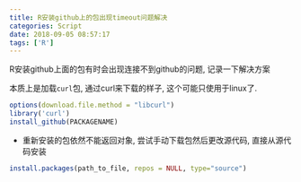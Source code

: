 ```yaml
---
title: R安装github上的包出现timeout问题解决
categories: Script
date: 2018-09-05 08:57:17
tags: ['R']
---
```


R安装github上面的包有时会出现连接不到github的问题, 记录一下解决方案

<!-- more -->

本质上是加载`curl`包, 通过curl来下载的样子, 这个可能只使用于linux了.

```r
options(download.file.method = "libcurl")
library('curl')
install_github(PACKAGENAME)
```

- 重新安装的包依然不能返回对象, 尝试手动下载包然后更改源代码, 直接从源代码安装

```r
install.packages(path_to_file, repos = NULL, type="source")
```
